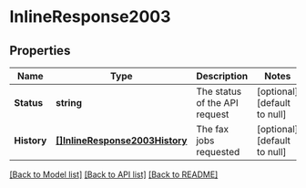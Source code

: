 # InlineResponse2003

## Properties
Name | Type | Description | Notes
------------ | ------------- | ------------- | -------------
**Status** | **string** | The status of the API request | [optional] [default to null]
**History** | [**[]InlineResponse2003History**](inline_response_200_3_history.md) | The fax jobs requested | [optional] [default to null]

[[Back to Model list]](../README.md#documentation-for-models) [[Back to API list]](../README.md#documentation-for-api-endpoints) [[Back to README]](../README.md)


